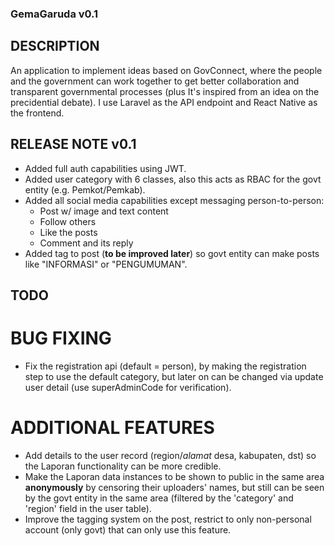 ### GemaGaruda v0.1
## DESCRIPTION
An application to implement ideas based on GovConnect, where the people and the government can work together to get better collaboration and transparent governmental processes (plus It's inspired from an idea on the precidential debate). I use Laravel as the API endpoint and React Native as the frontend.
## RELEASE NOTE v0.1
- Added full auth capabilities using JWT.
- Added user category with 6 classes, also this acts as RBAC for the govt entity (e.g. Pemkot/Pemkab).
- Added all social media capabilities except messaging person-to-person:
    - Post w/ image and text content
    - Follow others
    - Like the posts
    - Comment and its reply
- Added tag to post (**to be improved later**) so govt entity can make posts like "INFORMASI" or "PENGUMUMAN".
## TODO
# BUG FIXING
- Fix the registration api (default = person), by making the registration step to use the default category, but later on can be changed via update user detail (use superAdminCode for verification).
# ADDITIONAL FEATURES
- Add details to the user record (region/*alamat* desa, kabupaten, dst) so the Laporan functionality can be more credible.
- Make the Laporan data instances to be shown to public in the same area **anonymously** by censoring their uploaders' names, but still can be seen by the govt entity in the same area (filtered by the 'category' and 'region' field in the user table).
- Improve the tagging system on the post, restrict to only non-personal account (only govt) that can only use this feature.